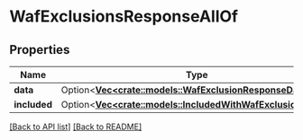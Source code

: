 # WafExclusionsResponseAllOf

## Properties

Name | Type | Description | Notes
------------ | ------------- | ------------- | -------------
**data** | Option<[**Vec&lt;crate::models::WafExclusionResponseData&gt;**](WafExclusionResponseData.md)> |  | 
**included** | Option<[**Vec&lt;crate::models::IncludedWithWafExclusionItem&gt;**](IncludedWithWafExclusionItem.md)> |  | 

[[Back to API list]](../README.md#documentation-for-api-endpoints) [[Back to README]](../README.md)


